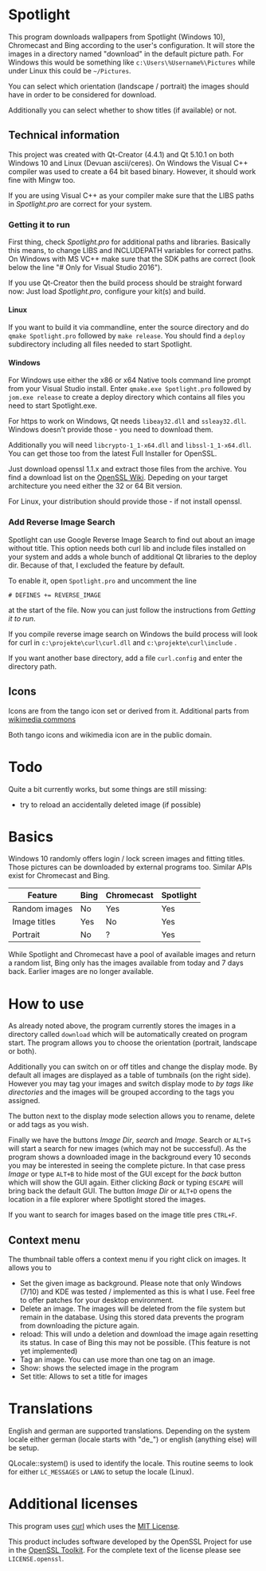 # Spotlight

This program downloads wallpapers from Spotlight (Windows 10), Chromecast and
Bing according to the user's configuration. It will store the images in a
directory named "download" in the default picture path. For Windows this would be something like `c:\Users\%Username%\Pictures` while under Linux this could be `~/Pictures`.

You can select which orientation (landscape / portrait) the images should have
in order to be considered for download.

Additionally you can select whether to show titles (if available) or not.


## Technical information

This project was created with Qt-Creator (4.4.1) and Qt 5.10.1 on both Windows 10
and Linux (Devuan ascii/ceres). On Windows the Visual C++ compiler was used to
create a 64 bit based binary. However, it should work fine with Mingw too.

If you are using Visual C++ as your compiler make sure that the LIBS paths in
*Spotlight.pro* are correct for your system.

### Getting it to run

First thing, check *Spotlight.pro* for additional paths and libraries. 
Basically this means, to change LIBS and INCLUDEPATH variables
for correct paths. On Windows with MS VC++ make sure that the SDK paths 
are correct (look below the line "# Only for Visual Studio 2016").

If you use Qt-Creator then the build process should be straight 
forward now: Just load *Spotlight.pro*, configure your kit(s) and
build.

#### Linux

If you want to build it via commandline, enter the source directory and do
`qmake Spotlight.pro` followed by `make release`. You should find
a `deploy` subdirectory including all files needed to start Spotlight.

#### Windows

For Windows use either the x86 or x64 Native tools command line prompt from your 
Visual Studio install. Enter `qmake.exe Spotlight.pro` followed by 
`jom.exe release` to create a deploy directory which contains all files you need
to start Spotlight.exe.


For https to work on Windows, Qt needs `libeay32.dll` and `ssleay32.dll`. 
Windows doesn't provide those - you need to download them. 

Additionally you will need `libcrypto-1_1-x64.dll` and `libssl-1_1-x64.dll`.
You can get those too from the latest Full Installer for OpenSSL.



Just download openssl 1.1.x and extract those files from
the archive. You find a download list on the 
[OpenSSL Wiki](https://wiki.openssl.org/index.php/Binaries). Depeding on 
your target architecture you need either the 32 or 64 Bit version.

For Linux, your distribution should provide those - if not install openssl.


### Add Reverse Image Search ###

Spotlight can use Google Reverse Image Search to find out about an
image without title. This option needs both curl lib and include files
installed on your system and adds a whole bunch of additional
Qt libraries to the deploy dir. Because of that, I excluded the 
feature by default.

To enable it, open `Spotlight.pro` and uncomment the line

`# DEFINES += REVERSE_IMAGE` 

at the start of the file. Now you can just follow the instructions
from *Getting it to run*.

If you compile reverse image search on Windows the build process will
look for curl in `c:\projekte\curl\curl.dll` and 
`c:\projekte\curl\include` .

If you want another base directory, add a file `curl.config` and
enter the directory path.

## Icons

Icons are from the tango icon set or derived from it. Additional parts from [wikimedia commons](https://commons.wikimedia.org/wiki/File:Pictograms-nps-recycling.svg)
 
Both tango icons and wikimedia icon are in the public domain.

# Todo

Quite a bit currently works, but some things are still missing:

* try to reload an accidentally deleted image (if possible)

# Basics

Windows 10 randomly offers login / lock screen images and fitting titles. Those pictures
can be downloaded by external programs too. Similar APIs exist for Chromecast and Bing.

Feature|Bing|Chromecast|Spotlight
-------------|----|----------|---------
Random images|No |Yes       |Yes
Image titles|Yes|No|Yes
Portrait|No|?|Yes

While Spotlight and Chromecast have a pool of available images and return a random list, Bing
only has the images available from today and 7 days back. Earlier images are no longer available.

# How to use

As already noted above, the program currently stores the images in a directory called
`download` which will be automatically created on program start. The program allows you 
to choose the orientation (portrait, landscape or both). 

Additionally you can switch on or off titles and change the display mode. By default all
images are displayed as a table of tumbnails (on the right side). However you may tag your
images and switch display mode to *by tags like directories* and the images will be grouped
according to the tags you assigned.

The button next to the display mode selection allows you to rename, delete or add tags as you wish. 

Finally we have the buttons *Image Dir*, *search* and *Image*. Search or `ALT+S` will start a search for new images 
(which may not be successful). As the program shows a downloaded image in the background
every 10 seconds you may be interested in seeing the complete picture. In that case press
*Image* or type `ALT+B` to hide most of the GUI except for the *back* button which will show the GUI
again. Either clicking *Back* or typing `ESCAPE` will bring back the default GUI.
The button *Image Dir* or `ALT+D` opens the location in a file explorer where Spotlight stored the images. 

If you want to search for images based on the image title pres `CTRL+F`.

## Context menu

The thumbnail table offers a context menu if you right click on images. It allows you to

* Set the given image as background.
  Please note that only Windows (7/10) and KDE was tested / implemented as this is what
  I use. Feel free to offer patches for your desktop environment.
* Delete an image. The images will be deleted from the file system but remain in the 
  database. Using this stored data prevents the program from downloading the picture
  again.
* reload: This will undo a deletion and download the image again resetting its status.
  In case of Bing this may not be possible.  (This feature is not yet implemented)
* Tag an image. You can use more than one tag on an image.
* Show: shows the selected image in the program
* Set title: Allows to set a title for images


# Translations

English and german are supported translations. Depending on the system locale either german (locale starts with "de_") or english (anything else) will be setup.

QLocale::system() is used to identify the locale. This routine seems to look for either `LC_MESSAGES` or `LANG` to setup the locale (Linux).

# Additional licenses

This program uses [curl](https://curl.haxx.se) which uses the [MIT License](https://curl.haxx.se/docs/copyright.html).

This product includes software developed by the OpenSSL Project
for use in the [OpenSSL Toolkit](http://www.openssl.org/). For the complete text of the license please see `LICENSE.openssl`.